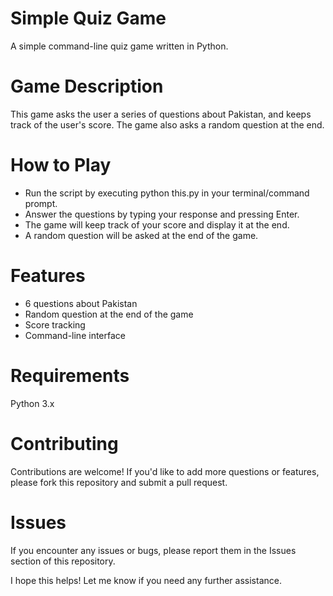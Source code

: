 # Simple Quiz Game
A simple command-line quiz game written in Python.

# Game Description
This game asks the user a series of questions about Pakistan, and keeps track of the user's score. The game also asks a random question at the end.

# How to Play
- Run the script by executing python this.py in your terminal/command prompt.
- Answer the questions by typing your response and pressing Enter.
- The game will keep track of your score and display it at the end.
- A random question will be asked at the end of the game.
# Features
- 6 questions about Pakistan
- Random question at the end of the game
- Score tracking
- Command-line interface
# Requirements
Python 3.x
# Contributing
Contributions are welcome! If you'd like to add more questions or features, please fork this repository and submit a pull request.

# Issues
If you encounter any issues or bugs, please report them in the Issues section of this repository.

I hope this helps! Let me know if you need any further assistance.

